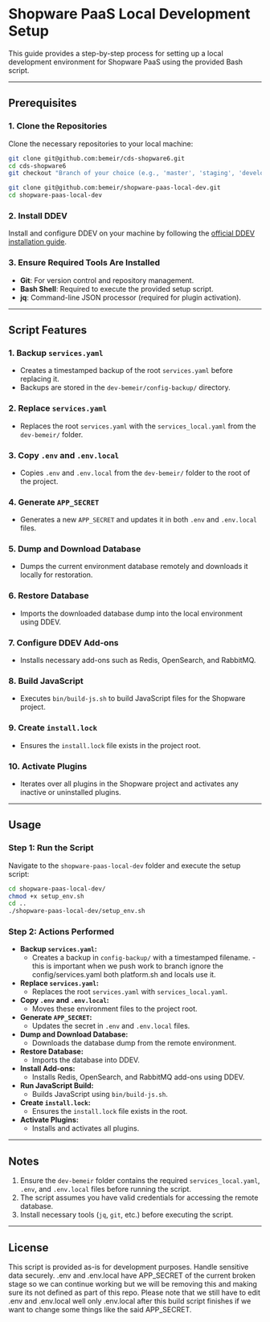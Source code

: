 # Shopware PaaS Local Development Setup

This guide provides a step-by-step process for setting up a local development environment for Shopware PaaS using the provided Bash script.

---

## Prerequisites

### 1. Clone the Repositories

Clone the necessary repositories to your local machine:

```bash
git clone git@github.com:bemeir/cds-shopware6.git
cd cds-shopware6
git checkout "Branch of your choice (e.g., 'master', 'staging', 'development')" - we want development here.

git clone git@github.com:bemeir/shopware-paas-local-dev.git
cd shopware-paas-local-dev
```

### 2. Install DDEV

Install and configure DDEV on your machine by following the [official DDEV installation guide](https://ddev.readthedocs.io/en/stable/#installation).

### 3. Ensure Required Tools Are Installed

-   **Git**: For version control and repository management.
-   **Bash Shell**: Required to execute the provided setup script.
-   **jq**: Command-line JSON processor (required for plugin activation).

---

## Script Features

### 1. Backup `services.yaml`

-   Creates a timestamped backup of the root `services.yaml` before replacing it.
-   Backups are stored in the `dev-bemeir/config-backup/` directory.

### 2. Replace `services.yaml`

-   Replaces the root `services.yaml` with the `services_local.yaml` from the `dev-bemeir/` folder.

### 3. Copy `.env` and `.env.local`

-   Copies `.env` and `.env.local` from the `dev-bemeir/` folder to the root of the project.

### 4. Generate `APP_SECRET`

-   Generates a new `APP_SECRET` and updates it in both `.env` and `.env.local` files.

### 5. Dump and Download Database

-   Dumps the current environment database remotely and downloads it locally for restoration.

### 6. Restore Database

-   Imports the downloaded database dump into the local environment using DDEV.

### 7. Configure DDEV Add-ons

-   Installs necessary add-ons such as Redis, OpenSearch, and RabbitMQ.

### 8. Build JavaScript

-   Executes `bin/build-js.sh` to build JavaScript files for the Shopware project.

### 9. Create `install.lock`

-   Ensures the `install.lock` file exists in the project root.

### 10. Activate Plugins

-   Iterates over all plugins in the Shopware project and activates any inactive or uninstalled plugins.

---

## Usage

### Step 1: Run the Script

Navigate to the `shopware-paas-local-dev` folder and execute the setup script:

```bash
cd shopware-paas-local-dev/
chmod +x setup_env.sh
cd ..
./shopware-paas-local-dev/setup_env.sh
```

### Step 2: Actions Performed

-   **Backup `services.yaml`:**
    -   Creates a backup in `config-backup/` with a timestamped filename. - this is important when we push work to branch ignore the config/services.yaml both platform.sh and locals use it.
-   **Replace `services.yaml`:**
    -   Replaces the root `services.yaml` with `services_local.yaml`.
-   **Copy `.env` and `.env.local`:**
    -   Moves these environment files to the project root.
-   **Generate `APP_SECRET`:**
    -   Updates the secret in `.env` and `.env.local` files.
-   **Dump and Download Database:**
    -   Downloads the database dump from the remote environment.
-   **Restore Database:**
    -   Imports the database into DDEV.
-   **Install Add-ons:**
    -   Installs Redis, OpenSearch, and RabbitMQ add-ons using DDEV.
-   **Run JavaScript Build:**
    -   Builds JavaScript using `bin/build-js.sh`.
-   **Create `install.lock`:**
    -   Ensures the `install.lock` file exists in the root.
-   **Activate Plugins:**
    -   Installs and activates all plugins.

---

## Notes

1. Ensure the `dev-bemeir` folder contains the required `services_local.yaml`, `.env`, and `.env.local` files before running the script.
2. The script assumes you have valid credentials for accessing the remote database.
3. Install necessary tools (`jq`, `git`, etc.) before executing the script.

---

## License

This script is provided as-is for development purposes. Handle sensitive data securely. .env and .env.local have APP_SECRET of the current broken stage so we can continue working but we will be removing this and making sure its not defined as part of this repo. Please note that we still have to edit .env and .env.local well only .env.local after this build script finishes if we want to change some things like the said APP_SECRET. 

